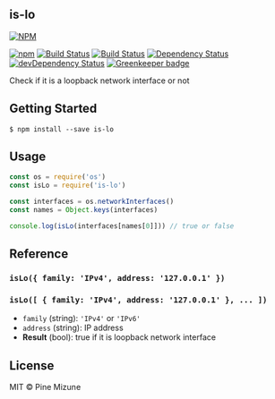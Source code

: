 is-lo
-----

[![NPM](https://nodei.co/npm/is-lo.png?downloads=true&downloadRank=true&stars=true)](https://nodei.co/npm/is-lo/)

[![npm](https://img.shields.io/npm/v/is-lo.svg?style=flat-square)](https://www.npmjs.org/package/is-lo)
[![Build Status](https://img.shields.io/travis/pine/is-lo/master.svg?style=flat-square)](https://travis-ci.org/pine/is-lo)
[![Build Status](https://img.shields.io/appveyor/ci/pine/is-lo/master.svg?style=flat-square&maxAge=2592000)](https://ci.appveyor.com/project/pine/is-lo/branch/master)
[![Dependency Status](https://img.shields.io/david/pine/is-lo.svg?style=flat-square)](https://david-dm.org/pine/is-lo)
[![devDependency Status](https://img.shields.io/david/dev/pine/is-lo.svg?style=flat-square)](https://david-dm.org/pine/is-lo#info=devDependencies) [![Greenkeeper badge](https://badges.greenkeeper.io/pine/is-lo.svg)](https://greenkeeper.io/)

Check if it is a loopback network interface or not

## Getting Started

```
$ npm install --save is-lo
```

## Usage

```js
const os = require('os')
const isLo = require('is-lo')

const interfaces = os.networkInterfaces()
const names = Object.keys(interfaces)

console.log(isLo(interfaces[names[0]])) // true or false
```

## Reference
### `isLo({ family: 'IPv4', address: '127.0.0.1' })`
### `isLo([ { family: 'IPv4', address: '127.0.0.1' }, ... ])`
- `family` (string): `'IPv4'` or `'IPv6'`
- `address` (string): IP address
- **Result** (bool): true if it is loopback network interface

## License
MIT &copy; Pine Mizune
